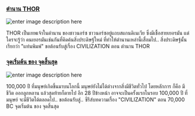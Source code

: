 
### [ตำนาน THOR](https://www.longtunman.com/3067)

![enter image description here](https://t0.longtunman.com/wp-content/uploads/2017/11/thor.jpg)

THOR เป็นเทพเจ้าในตำนาน ของชาวนอร์ซ ชาวนอร์ซอยู่แถบสแกนดิเนเวีย ซึ่งมีเชื้อสายเยอรมัน แต่ใครจะรู้ว่า คนเยอรมันเช่นกันที่คิดค้นสิ่งประดิษฐ์ใหม่ ที่ทำให้ตำนานเหล่านี้เสื่อมไป.. สิ่งประดิษฐ์นั้นเรียกว่า "แท่นพิมพ์" ขอต้อนรับสู่เรื่อง CIVILIZATION ตอน ตำนาน THOR

### [จุดเริ่มต้น ของ จุดสิ้นสุด](https://www.longtunman.com/2048)

![enter image description here](https://t0.longtunman.com/wp-content/uploads/2017/09/episode1-1.jpg)

100,000 ปี ที่มนุษย์เกิดขึ้นมาบนโลกนี้ มนุษย์ยังไม่ได้ต่างจากสิ่งมีชีวิตทั่วไป โดยหลักการ ก็คือ มีชีวิต ออกลูกหลาน แล้วสุดท้ายก็ตายไป อีก 28 ปีข้างหน้า อาจจะเป็นครั้งแรกในรอบ 100,000 ปี ที่มนุษย์ จะมีชีวิตได้ตลอดไป.. ขอต้อนรับสู่.. ซีรีส์บทความเรื่อง "CIVILIZATION" ตอน 70,000 BC จุดเริ่มต้น ของ จุดสิ้นสุด
<!--stackedit_data:
eyJoaXN0b3J5IjpbLTExNDM3NTE5MzZdfQ==
-->
